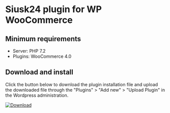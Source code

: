 # Siusk24 plugin for WP WooCommerce

## Minimum requirements
- Server: PHP 7.2
- Plugins: WooCommerce 4.0

## Download and install
Click the button below to download the plugin installation file and upload the downloaded file through the "Plugins" > "Add new" > "Upload Plugin" in the Wordpress administration.

[![Download](https://img.shields.io/badge/dynamic/json.svg?label=download&url=https://api.github.com/repos/siusk24/siusk24-woocommerce/releases/latest&query=$.assets[0].name&style=for-the-badge)](https://github.com/siusk24/siusk24-woocommerce/releases/latest/download/siusk24-woocommerce.zip)
